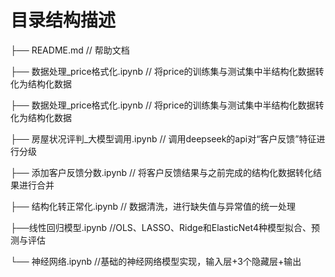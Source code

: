 # 目录结构描述

├── README.md // 帮助文档

├── 数据处理_price格式化.ipynb // 将price的训练集与测试集中半结构化数据转化为结构化数据

├── 数据处理_price格式化.ipynb // 将price的训练集与测试集中半结构化数据转化为结构化数据

├── 房屋状况评判_大模型调用.ipynb // 调用deepseek的api对“客户反馈”特征进行分级

├── 添加客户反馈分数.ipynb // 将客户反馈结果与之前完成的结构化数据转化结果进行合并

├── 结构化转正常化.ipynb // 数据清洗，进行缺失值与异常值的统一处理

├──线性回归模型.ipynb //OLS、LASSO、Ridge和ElasticNet4种模型拟合、预测与评估

└── 神经网络.ipynb //基础的神经网络模型实现，输入层+3个隐藏层+输出